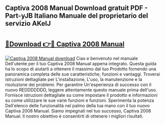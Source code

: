 ## Captiva 2008 Manual Download gratuit PDF - Part-yJB Italiano Manuale del proprietario del servizio AKelJ

# <h2><a href="http://dfd3el.blite.top/?on=Captiva+2008+Manual">🔗Download 👉🔴 Captiva 2008 Manual</a></h2>

[![Captiva 2008 Manual download](https://i.imgur.com/lujVjoI.png)](http://dfd3el.blite.top/?on=Captiva+2008+Manual)
Ciao e benvenuto nel manuale Dell'utente per il tuo Captiva 2008 Manual appena integrato. Questa guida ha lo scopo di aiutarti a ottenere il massimo dal tuo Prodotto fornendo una panoramica completa delle sue caratteristiche, funzioni e vantaggi. Troverai istruzioni dettagliate per L'installazione, L'uso, la manutenzione e la risoluzione dei problemi. Per garantire Un'esperienza di successo con il nuovo REDDDDDDD, leggere attentamente questo manuale prima dell'uso. Fornisce istruzioni dettagliate su come impostare il prodotto e informazioni su come utilizzare le sue varie funzioni e funzioni. Sperimenta la potenza Dell'elenco delle funzionalità nel palmo della tua mano con il tuo nuovo Captiva 2008 Manual. Siamo impegnati nel tuo successo, Captiva 2008 Manual. Il nostro obiettivo è consentirti di ottenere i migliori risultati.
